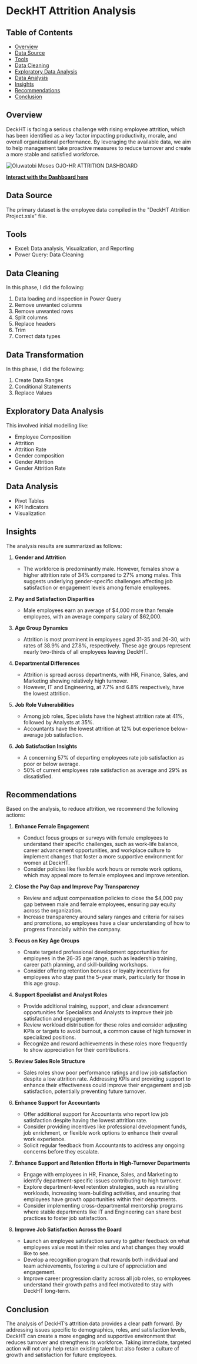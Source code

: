 # DeckHT Attrition Analysis

## Table of Contents

- [Overview](#overview)
- [Data Source](#data-source)
- [Tools](#tools)
- [Data Cleaning](#data-cleaning)
- [Exploratory Data Analysis](#exploratory-data-analysis)
- [Data Analysis](#data-analysis)
- [Insights](#insights)
- [Recommendations](#recommendations)
- [Conclusion](#conclusion)

## Overview
DeckHT is facing a serious challenge with rising employee attrition, which has been identified as a key factor impacting productivity, morale, and overall organizational performance. By leveraging the available data, we aim to help management take proactive measures to reduce turnover and create a more stable and satisfied workforce.

![Oluwatobi Moses OJO-HR ATTRITION DASHBOARD](https://github.com/user-attachments/assets/5b41dc89-3a09-46dd-a5f4-31f2c0670cc6)

[**Interact with the Dashboard here**](https://1drv.ms/x/c/3921519a1e88d755/EXi49vGOC_VFvSy0Ve5W4kgBz14_RVelpD_h3jxdRsdTRA?e=Xc6T88)

## Data Source
The primary dataset is the employee data compiled in the "DeckHT Attrition Project.xslx" file.

## Tools
- Excel: Data analysis, Visualization, and Reporting
- Power Query: Data Cleaning

## Data Cleaning
In this phase, I did the following:
1. Data loading and inspection in Power Query
2. Remove unwanted columns
3. Remove unwanted rows
4. Split columns
5. Replace headers
6. Trim
7. Correct data types


## Data Transformation
In this phase, I did the following:
1. Create Data Ranges
2. Conditional Statements
3. Replace Values


## Exploratory Data Analysis
This involved initial modelling like: 
- Employee Composition
- Attrition
- Attrition Rate
- Gender composition
- Gender Attrition
- Gender Attrition Rate


## Data Analysis
- Pivot Tables
- KPI Indicators
- Visualization


## Insights
The analysis results are summarized as follows:
1. **Gender and Attrition**
   - The workforce is predominantly male. However, females show a higher attrition rate of 34% compared to 27% among males. This suggests underlying gender-specific challenges affecting job satisfaction or engagement levels among female employees.

2. **Pay and Satisfaction Disparities**
   - Male employees earn an average of $4,000 more than female employees, with an average company salary of $62,000.

3. **Age Group Dynamics**
   - Attrition is most prominent in employees aged 31-35 and 26-30, with rates of 38.9% and 27.8%, respectively. These age groups represent nearly two-thirds of all employees leaving DeckHT.

4. **Departmental Differences**
   - Attrition is spread across departments, with HR, Finance, Sales, and Marketing showing relatively high turnover.
   - However, IT and Engineering, at 7.7% and 6.8% respectively, have the lowest attrition.

5. **Job Role Vulnerabilities**
   - Among job roles, Specialists have the highest attrition rate at 41%, followed by Analysts at 35%.
   - Accountants have the lowest attrition at 12% but experience below-average job satisfaction.  

6. **Job Satisfaction Insights**
   - A concerning 57% of departing employees rate job satisfaction as poor or below average.
   - 50% of current employees rate satisfaction as average and 29% as dissatisfied.


## Recommendations
Based on the analysis, to reduce attrition, we recommend the following actions:

1. **Enhance Female Engagement**
   - Conduct focus groups or surveys with female employees to understand their specific challenges, such as work-life balance, career advancement opportunities, and workplace culture to implement changes that foster a more supportive environment for women at DeckHT.
   - Consider policies like flexible work hours or remote work options, which may appeal more to female employees and improve retention.

2. **Close the Pay Gap and Improve Pay Transparency**
   - Review and adjust compensation policies to close the $4,000 pay gap between male and female employees, ensuring pay equity across the organization.
   - Increase transparency around salary ranges and criteria for raises and promotions, so employees have a clear understanding of how to progress financially within the company.

3. **Focus on Key Age Groups**
   - Create targeted professional development opportunities for employees in the 26-35 age range, such as leadership training, career path planning, and skill-building workshops.
   - Consider offering retention bonuses or loyalty incentives for employees who stay past the 5-year mark, particularly for those in this age group.

4. **Support Specialist and Analyst Roles**
   - Provide additional training, support, and clear advancement opportunities for Specialists and Analysts to improve their job satisfaction and engagement.
   - Review workload distribution for these roles and consider adjusting KPIs or targets to avoid burnout, a common cause of high turnover in specialized positions.
   - Recognize and reward achievements in these roles more frequently to show appreciation for their contributions.

5. **Review Sales Role Structure**
   - Sales roles show poor performance ratings and low job satisfaction despite a low attrition rate. Addressing KPIs and providing support to enhance their effectiveness could improve their engagement and job satisfaction, potentially preventing future turnover.

6. **Enhance Support for Accountants**
   - Offer additional support for Accountants who report low job satisfaction despite having the lowest attrition rate.
   - Consider providing incentives like professional development funds, job enrichment, or flexible work options to enhance their overall work experience.
   - Solicit regular feedback from Accountants to address any ongoing concerns before they escalate.

7. **Enhance Support and Retention Efforts in High-Turnover Departments**
   - Engage with employees in HR, Finance, Sales, and Marketing to identify department-specific issues contributing to high turnover.
   - Explore department-level retention strategies, such as revisiting workloads, increasing team-building activities, and ensuring that employees have growth opportunities within their departments.
   - Consider implementing cross-departmental mentorship programs where stable departments like IT and Engineering can share best practices to foster job satisfaction.


8. **Improve Job Satisfaction Across the Board**
   - Launch an employee satisfaction survey to gather feedback on what employees value most in their roles and what changes they would like to see.
   - Develop a recognition program that rewards both individual and team achievements, fostering a culture of appreciation and engagement.
   - Improve career progression clarity across all job roles, so employees understand their growth paths and feel motivated to stay with DeckHT long-term.


## Conclusion
The analysis of DeckHT’s attrition data provides a clear path forward. By addressing issues specific to demographics, roles, and satisfaction levels, DeckHT can create a more engaging and supportive environment that reduces turnover and strengthens its workforce. Taking immediate, targeted action will not only help retain existing talent but also foster a culture of growth and satisfaction for future employees.
